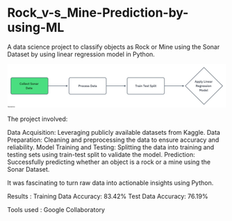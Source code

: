# Rock_v-s_Mine-Prediction-by-using-ML

A data science project to classify objects as Rock or Mine using the Sonar Dataset by using linear regression model in Python.

![image](https://github.com/shreyasmc1234/Rock_v-s_Mine-Prediction-by-using-ML/blob/main/image.png)

The project involved:

Data Acquisition: Leveraging publicly available datasets from Kaggle.
Data Preparation: Cleaning and preprocessing the data to ensure accuracy and reliability.
Model Training and Testing: Splitting the data into training and testing sets using train-test split to validate the model.
Prediction: Successfully predicting whether an object is a rock or a mine using the Sonar Dataset.

It was fascinating to turn raw data into actionable insights using Python.

Results :
Training Data Accuracy: 83.42%
Test Data Accuracy: 76.19%

Tools used : Google Collaboratory

